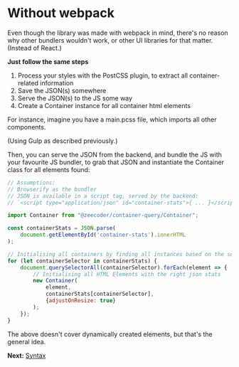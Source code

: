 # Without webpack

Even though the library was made with webpack in mind, there's no reason why
other bundlers wouldn't work, or other UI libraries for that matter. (Instead
of React.)

**Just follow the same steps**

1) Process your styles with the PostCSS plugin, to extract all container-related
information
2) Save the JSON(s) somewhere
3) Serve the JSON(s) to the JS some way
4) Create a Container instance for all container html elements

For instance, imagine you have a main.pcss file, which imports all other
components. 

(Using Gulp as described previously.)

Then, you can serve the JSON from the backend, and bundle the JS with your
favourite JS bundler, to grab that JSON and instantiate the Container class for
all elements found:

```js
// Assumptions:
// Browserify as the bundler
// JSON is available in a script tag, served by the backend:
// `<script type="application/json" id="container-stats">{ ... }</script>`

import Container from "@zeecoder/container-query/Container";

const containerStats = JSON.parse(
    document.getElementById('container-stats').innerHTML
);

// Initialising all containers by finding all instances based on the selectors
for (let containerSelector in containerStats) {
    document.querySelectorAll(containerSelector).forEach(element => {
        // Initialising all HTML Elements with the right json stats
        new Container(
            element,
            containerStats[containerSelector],
            {adjustOnResize: true}
        );
    });
}
```

The above doesn't cover dynamically created elements, but that's the general idea.

**Next:** [Syntax](syntax.md)
